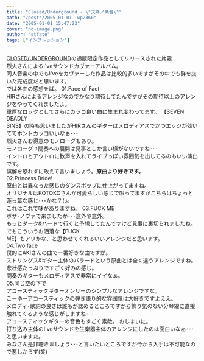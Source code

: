 ```yaml
---
title: "Closed/Underground - \"天降ノ楽音\""
path: "/posts/2005-01-01--wp2360"
date: "2005-01-01 15:47:23"
cover: "no-image.png"
author: "stfate"
tags: ["インプレッション"]
---
```


<style type="text/css">
<!--
p {white-space: pre-wrap};
-->
</style>

<a href="http://www.rekka.jp/" target="_blank">CLOSED/UNDERGROUND</a>の通販限定作品としてリリースされた片霧 烈火さんによるI'veサウンドカヴァーアルバム。
同人音楽の中でもI'veをカヴァーした作品は比較的多いですがその中でも群を抜いた完成度だと思います。
では各曲の感想をば。
<span class="topics">01.Face of Fact</span>
HIRさんによるアレンジなのでかなり期待してたんですがその期待以上のアレンジをやってくれましたよ。
重厚なロックとしてさらにカッコ良い曲に生まれ変わってます。
【SEVEN DEADLY SINS】の時も思いましたがHIRさんのギターはメロディアスでかつエッジが効いててホントカッコいいなぁ･･･
烈火さんお得意のモノローグもあり。
モノローグ→間奏への展開は見事としか言い様がないですね･･･
イントロとアウトロに歓声を入れてライブっぽい雰囲気を出してるのもいい演出です。
誤解を恐れずに敢えて言いましょう。<b>原曲より好きです。</b>
<span class="topics">02.Princess Bride!</span>
原曲とは異なった感じのダンスポップに仕上がってますね。
オリジナルはKOTOKOさんが可愛らしい感じで唄ってますがこちらはちょっと蓮っ葉な感じ･･･かな？(ぉ
これはこれで味がありますね。
<span class="topics">03.FUCK ME</span>
ボサ･ノヴァで来ましたか･･･意外や意外。
もっとダーク&ハードで行くと予想してたんですけど見事に裏切られましたね。
でもこういうお洒落な【FUCK ME】もアリかな、と思わせてくれるいいアレンジだと思います。
<span class="topics">04.Two face</span>
僕的にAKIさんの曲で一番好きな曲ですが。
ストリングス&ギター主体のバラードという原曲とは全く違うアレンジですね。
悲壮感たっぷりですごく好みの感じ。
間奏のギターもメロディアスで非常にイイなぁ。
<span class="topics">05.同じ空の下で</span>
アコースティックギターオンリーのシンプルなアレンジですな。
こーゆーアコースティックの弾き語り的な雰囲気は大好きですよええ。
メロディ･歌詞の良さは誰もが認めるところですから飾り気のない分琴線に直接触れてくるような感じがしますね･･･
アコースティックギターの音色もすごく素敵。
おしまいに。
打ち込み主体のI'veサウンドを生楽器主体のアレンジにしたのは面白いなぁ･･･と思いますた。
みなさん是非聴きましょう･･･と言いたいところですが今から入手は不可能なので悪しからず(笑)

